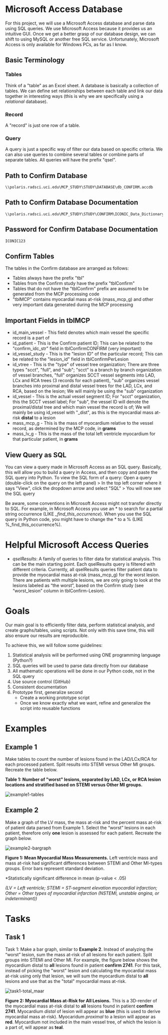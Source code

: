 # Microsoft Access Database

For this project, we will use a Microsoft Access database and parse data using SQL queries.  We use Microsoft Access because it provides us an intuitive GUI.  Once we get a better grasp of our database design, we can shift to using MySQL or another free SQL service.  Unfortunately, Microsoft Access is only available for Windows PCs, as far as I know.

## Basic Terminology

### Tables
Think of a "table" as an Excel sheet.  A database is basically a collection of tables.  We can define set relationships between each table and link our data together in interesting ways (this is why we are specifically using a _relational_ database).

### Record
A "record" is just one row of a table.

### Query
A query is just a specific way of filter our data based on specific criteria.  We can also use queries to combine several tables or combine parts of separate tables.  All queries will have the prefix "qsel".


## Path to __Confirm__ Database
```
\\polaris.radsci.uci.edu\MCP_STUDY\STUDY\DATABASE\db_CONFIRM.accdb
```

## Path to Confirm Database Documentation
```
\\polaris.radsci.uci.edu\MCP_STUDY\STUDY\CONFIRM\ICONIC_Data_Dictionary_20170608_YAO_063017.docx
```

## Password for Confirm Database Documentation
```
ICONIC123
```

## Confirm Tables
  The tables in the Confirm database are arranged as follows:
- Tables always have the prefix "tbl"
- Tables from the Confirm study have the prefix "tblConfirm"
- Tables that do not have the "tblConfirm" prefix are assumed to be generated from the MCP processing code
- "tblMCP" contains myocardial mass at-risk (mass_mcp_g) and other very important data generated during the MCP processing

## Important Fields in tblMCP
- id_main_vessel - This field denotes which main vessel the specific record is a part of
- id_patient - This is the Confirm patient ID; This can be related to the "confirm_idc_str" field in tblConfirmCONFIRM (very important)
- id_vessel_study - This is the "lesion ID" of the particular record;  This can be related to the "lesion_id" field in tblConfirmPerLesion
- id_vtree - This is the "type" of vessel tree organization;  There are three types "scct", "full", and "sub"; "scct" is a branch by branch organization of vessel branches, "full" organizes SCCT vessel segments into LAD, LCx and RCA trees (3 records for each patient), "sub" organizes vessel branches into proximal and distal vessel trees for the LAD, LCx, and RCA, based on the lesion; We will mainly be using the "sub" organization
- id_vessel - This is the actual vessel segment ID;  For "scct" organization, this the SCCT vessel label; For "sub", the vessel ID will denote the proximal/distal tree and which main vessel the record is of;  We will mainly be using id_vessel with "_dist", as this is the myocardial mass at-risk __distal__ to a lesion
- mass_mcp_g - This is the mass of myocardium relative to the vessel record, as determined by the MCP code, in __grams__
- mass_lv_g - This is the mass of the total left ventricle myocardium for that particular patient, in __grams__

## View Query as SQL
You can view a query made in Microsoft Access as an SQL query.  Basically, this will allow you to build a query in Access, and then copy and paste the SQL query into Python.  To view the SQL form of a query:  Open a query (double-click on the query on the left panel) > In the top left corner where it says "View", click the dropdown arrow and select "SQL" > You will now see the SQL query

Be aware, some conventions in Microsoft Access might not transfer directly to SQL.  For example, in Microsoft Access you use an * to search for a partial string occurrence (LIKE *_find_this_occurrence*).  When you use the SQL query in Python code, you might have to change the * to a % (LIKE %_find_this_occurrence%).

# Helpful Microsoft Access Queries

- _qselResults_: A family of queries to filter data for statistical analysis.  This can be the main starting point.  Each qselResults query is filtered with different criteria.  Currently, all qselResults queries filter patient data to provide the myocardial mass at-risk (mass_mcp_g) for the worst lesion.  There are patients with multiple lesions, we are only going to look at the lesions labeled as “the worst”, based on the Confirm study (see “worst_lesion” column in tblConfirm-Lesion). 


# Goals

Our main goal is to efficiently filter data, perform statistical analysis, and create graphs/tables, using scripts.  Not only with this save time, this will also ensure our results are reproducible.

To achieve this, we will follow some guidelines:

1.	Statistical analysis will be performed using ONE programming language (Python?)
1.	SQL queries will be used to parse data directly from our database
1.	All mathematic operations will be done in our Python code, not in the SQL query
1.	Use source control (GitHub)
1.	Consistent documentation
1.	Prototype first, generalize second
	-	Create a working prototype script
	-	Once we know exactly what we want, refine and generalize the script into reusable functions

# Examples
## Example 1
Make tables to count the number of lesions found in the LAD/LCx/RCA for each processed patient.  Split results into STEMI versus Other MI groups.  Recreate the table below.

__Table 1: Number of "worst" lesions, separated by LAD, LCx, or RCA lesion locations and stratified based on STEMI versus Other MI groups.__

![example1-tables](/readme-media/example1-tables.png)




## Example 2
Make a graph of the LV mass, the mass at-risk and the percent mass at-risk of patient data parsed from Example 1.  Select the “worst” lesions in each patient, therefore only __one__ lesion is assessed for each patient.  Recreate the graph below.

![example2-bargraph](/readme-media/example2-bargraph.png)

__Figure 1:  Mean Myocardial Mass Measurements.__  Left ventricle mass and mass at-risk had significant differences between STEMI and Other MI-types groups.  Error bars represent standard deviation. 

*Statistically significant difference in mean (p-value < .05)

_(LV = Left ventricle; STEMI = ST-segment elevation myocardial infarction; Other = Other types of myocardial infarction (NSTEMI, unstable angina, or indeterminant))_



# Tasks
## Task 1
Task 1:  Make a bar graph, similar to __Example 2__.  Instead of analyzing the “worst” lesion, sum the mass at-risk of all lesions for each patient.  Split groups into STEMI and Other MI.  For example, the figure below shows the myocardium distal to __all__ lesions found in patient __confirm 2741__.  For this task, instead of picking the "worst" lesion and calculating the myocardial mass at-risk using only that lesion, we will sum the myocardium distal to __all__ lesions and use that as the "total" myocardial mass at-risk.

![task1-total_maar](/readme-media/task1-total_maar.png)

__Figure 2:  Myocardial Mass at-Risk for All Lesions.__ This is a 3D-render of the myocardial mass at-risk distal to __all__ lesions found in patient __confirm 2741__.  Myocardium _distal_ of lesion will appear as __blue__ (this is used to derive myocardial mass at-risk).  Myocaridum _proximal_ to a lesion will appear as __red__.  Myocardium not included in the main vessel tree, of which the lesion is a part of, will appear as __teal__.


